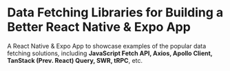 # Data Fetching Libraries for Building a Better React Native & Expo App

A React Native & Expo App to showcase examples of the popular data fetching solutions, including **JavaScript Fetch API, Axios, Apollo Client, TanStack (Prev. React) Query, SWR, tRPC**, etc.
